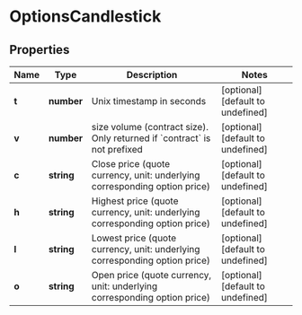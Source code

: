 # OptionsCandlestick

## Properties

Name | Type | Description | Notes
------------ | ------------- | ------------- | -------------
**t** | **number** | Unix timestamp in seconds | [optional] [default to undefined]
**v** | **number** | size volume (contract size). Only returned if &#x60;contract&#x60; is not prefixed | [optional] [default to undefined]
**c** | **string** | Close price (quote currency, unit: underlying corresponding option price) | [optional] [default to undefined]
**h** | **string** | Highest price (quote currency, unit: underlying corresponding option price) | [optional] [default to undefined]
**l** | **string** | Lowest price (quote currency, unit: underlying corresponding option price) | [optional] [default to undefined]
**o** | **string** | Open price (quote currency, unit: underlying corresponding option price) | [optional] [default to undefined]

